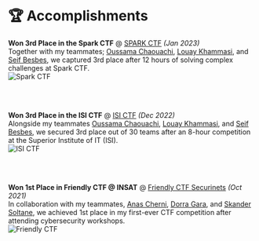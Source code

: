 # 🏆 Accomplishments

**Won 3rd Place in the Spark CTF** @ [SPARK CTF]() _(Jan 2023)_  
Together with my teammates; [Oussama Chaouachi](https://www.linkedin.com/in/oussama-chaouachi/), [Louay Khammasi](https://www.linkedin.com/in/louay-khammassi/), and [Seif Besbes](https://www.linkedin.com/in/seif-besbes-b58959226/), we captured 3rd place after 12 hours of solving complex challenges at Spark CTF.  
![Spark CTF](https://i.ibb.co/6mHdL54/1671009075815.jpg "3rd Place in Spark CTF")

<br>
<br>

**Won 3rd Place in the ISI CTF** @ [ISI CTF]() _(Dec 2022)_  
Alongside my teammates [Oussama Chaouachi](https://www.linkedin.com/in/oussama-chaouachi/), [Louay Khammasi](https://www.linkedin.com/in/louay-khammassi/), and [Seif Besbes](https://www.linkedin.com/in/seif-besbes-b58959226/), we secured 3rd place out of 30 teams after an 8-hour competition at the Superior Institute of IT (ISI).  
![ISI CTF](https://i.ibb.co/BVqnHGY/320349617-519539203287738-5689823666657752770-n.jpg "3rd Place in ISI CTF")

<br>
<br>

**Won 1st Place in Friendly CTF @ INSAT** @ [Friendly CTF Securinets](https://securinets.tn/) _(Oct 2021)_  
In collaboration with my teammates, [Anas Cherni](https://www.linkedin.com/in/anascherni/), [Dorra Gara](https://www.linkedin.com/in/dorra-gara-6178a61aa/), and [Skander Soltane](https://www.linkedin.com/in/skander-soltane/), we achieved 1st place in my first-ever CTF competition after attending cybersecurity workshops.  
![Friendly CTF](https://i.ibb.co/LRZJ0pd/friendly.jpg "1st Place in Friendly CTF")

<br>
<br>
<br>
